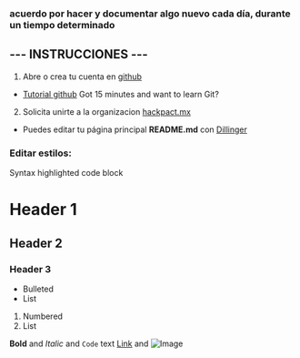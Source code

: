 ### acuerdo por hacer y documentar algo nuevo cada día, durante un tiempo determinado

## --- INSTRUCCIONES ---

1. Abre o crea tu cuenta en [github](https://github.com/)
- [Tutorial github](https://try.github.io/levels/1/challenges/1) Got 15 minutes and want to learn Git?
2. Solicita unirte a la organizacion [hackpact.mx](https://github.com/hackpactmx2017)
- Puedes editar tu página principal **README.md** con [Dillinger](https://dillinger.io/)


### Editar estilos:

Syntax highlighted code block

# Header 1
## Header 2
### Header 3

- Bulleted
- List

1. Numbered
2. List

**Bold** and _Italic_ and `Code` text
[Link](url) and ![Image](src)
